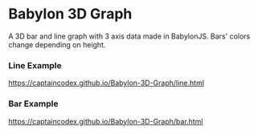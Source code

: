 # Babylon 3D Graph
A 3D bar and line graph with 3 axis data made in BabylonJS. Bars' colors change depending on height.

### Line Example
https://captaincodex.github.io/Babylon-3D-Graph/line.html

### Bar Example
https://captaincodex.github.io/Babylon-3D-Graph/bar.html
